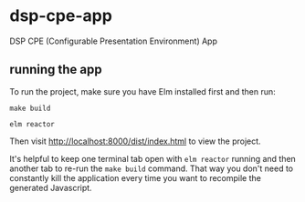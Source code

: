 # dsp-cpe-app
DSP CPE (Configurable Presentation Environment) App

## running the app
To run the project, make sure you have Elm installed first and then run:

`make build`

`elm reactor`

Then visit [http://localhost:8000/dist/index.html](http://localhost:8000/dist/index.html) to view the project.

It's helpful to keep one terminal tab open with `elm reactor` running and then another tab to re-run the `make build` command. That way you don't need to constantly kill the application every time you want to recompile the generated Javascript.
